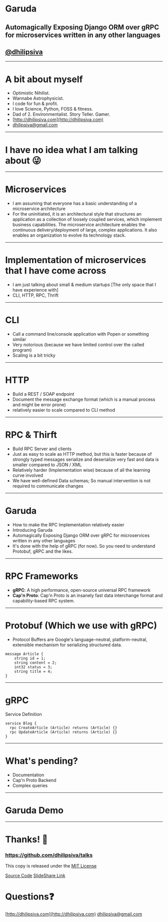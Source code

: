 <!--
$theme: gaia
template: invert
-->

# Garuda

##  Automagically Exposing Django ORM over gRPC for microservices written in any other languages

## [@dhilipsiva](https://github.com/dhilipsiva)

---

# A bit about myself
- Optimistic Nihilist.
- Wannabe Astrophysicist.
- I code for fun & profit.
- I love Science, Python, FOSS & fitness.
- Dad of 2. Environmentalist. Story Teller. Gamer.
- [http://dhilipsiva.com](http://dhilipsiva.com)
- [dhilipsiva@gmail.com](mailto:dhilipsiva@gmail.com)

---

# I have no idea what I am talking about :stuck_out_tongue_winking_eye:

---

# Microservices

- I am assuming that everyone has a basic understanding of a microservice architecture
- For the uninitiated, it is an architectural style that structures an application as a collection of loosely coupled services, which implement business capabilities. The microservice architecture enables the continuous delivery/deployment of large, complex applications. It also enables an organization to evolve its technology stack.

---

# Implementation of microservices that I have come across

- I am just talking about small & medium startups [The only space that I have experience with]
- CLI, HTTP, RPC, Thrift

---

# CLI

- Call a command line/console application with Popen or something similar
- Very notorious (because we have limited control over the called program)
- Scaling is a bit tricky

---

# HTTP

- Build a REST / SOAP endpoint
- Document the message exchange format (which is a manual process and might be error prone)
- relatively easier to scale compared to CLI method

---

# RPC & Thirft

- Build RPC Server and clients
- Just as easy to scale as HTTP method, but this is faster because of strongly typed messages serialize and deserialize very fast and data is smaller compared to JSON / XML
- Relatively harder (Implementation wise) because of all the learning curve involved
- We have well-defined Data schemas; So manual intervention is not required to communicate changes

---

# Garuda

- How to make the RPC Implementation relatively easier
- Introducing Garuda
- Automagically Exposing Django ORM over gRPC for microservices written in any other languages
- It's done with the help of gRPC (for now). So you need to understand Protobuf, gRPC and the likes.

---

# RPC Frameworks

- **gRPC**: A high performance, open-source universal RPC framework
- **Cap'n Proto**: Cap'n Proto is an insanely fast data interchange format and capability-based RPC system.

---

# Protobuf (Which we use with gRPC)

- Protocol Buffers are Google's language-neutral, platform-neutral, extensible mechanism for serializing structured data.
```
message Article {
    string id = 1;
    string content = 2;
    int32 status = 3;
    string title = 4;
}
```

---

# gRPC

Service Definition

```
service Blog {
  rpc CreateArticle (Article) returns (Article) {}
  rpc UpdateArticle (Article) returns (Article) {}
}
```

---

# What's pending?

- Documentation
- Cap'n Proto Backend
- Complex queries

---

# Garuda Demo

---

# Thanks! :pray:

### https://github.com/dhilipsiva/talks

This copy is released under the [MIT License](https://github.com/dhilipsiva/talks/blob/master/LICENSE)

[Source Code](https://github.com/dhilipsiva/talks/blob/master/2018-07-25-<Garuda-Automagically-Exposing-Djagno-Orm-Over-Grpc-For-Microservices-Written-In-Any-Other-Languages->.md)
[SlideShare Link](http://www.slideshare.net/dhilipsiva)

# Questions:question:
[http://dhilipsiva.com](http://dhilipsiva.com)
[dhilipsiva@gmail.com](mailto:dhilipsiva@gmail.com)


